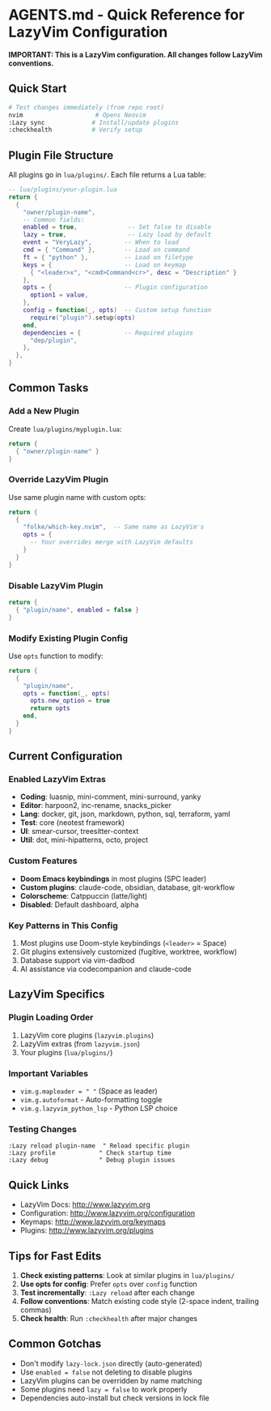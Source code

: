 # AGENTS.md - Quick Reference for LazyVim Configuration

**IMPORTANT: This is a LazyVim configuration. All changes follow LazyVim conventions.**

## Quick Start

```bash
# Test changes immediately (from repo root)
nvim                    # Opens Neovim
:Lazy sync             # Install/update plugins
:checkhealth           # Verify setup
```

## Plugin File Structure

All plugins go in `lua/plugins/`. Each file returns a Lua table:

```lua
-- lua/plugins/your-plugin.lua
return {
  {
    "owner/plugin-name",
    -- Common fields:
    enabled = true,              -- Set false to disable
    lazy = true,                 -- Lazy load by default
    event = "VeryLazy",         -- When to load
    cmd = { "Command" },        -- Load on command
    ft = { "python" },          -- Load on filetype
    keys = {                    -- Load on keymap
      { "<leader>x", "<cmd>Command<cr>", desc = "Description" }
    },
    opts = {                    -- Plugin configuration
      option1 = value,
    },
    config = function(_, opts)  -- Custom setup function
      require("plugin").setup(opts)
    end,
    dependencies = {            -- Required plugins
      "dep/plugin",
    },
  },
}
```

## Common Tasks

### Add a New Plugin
Create `lua/plugins/myplugin.lua`:
```lua
return {
  { "owner/plugin-name" }
}
```

### Override LazyVim Plugin
Use same plugin name with custom opts:
```lua
return {
  {
    "folke/which-key.nvim",  -- Same name as LazyVim's
    opts = { 
      -- Your overrides merge with LazyVim defaults
    }
  }
}
```

### Disable LazyVim Plugin
```lua
return {
  { "plugin/name", enabled = false }
}
```

### Modify Existing Plugin Config
Use `opts` function to modify:
```lua
return {
  {
    "plugin/name",
    opts = function(_, opts)
      opts.new_option = true
      return opts
    end,
  }
}
```

## Current Configuration

### Enabled LazyVim Extras
- **Coding**: luasnip, mini-comment, mini-surround, yanky
- **Editor**: harpoon2, inc-rename, snacks_picker
- **Lang**: docker, git, json, markdown, python, sql, terraform, yaml
- **Test**: core (neotest framework)
- **UI**: smear-cursor, treesitter-context
- **Util**: dot, mini-hipatterns, octo, project

### Custom Features
- **Doom Emacs keybindings** in most plugins (SPC leader)
- **Custom plugins**: claude-code, obsidian, database, git-workflow
- **Colorscheme**: Catppuccin (latte/light)
- **Disabled**: Default dashboard, alpha

### Key Patterns in This Config
1. Most plugins use Doom-style keybindings (`<leader>` = Space)
2. Git plugins extensively customized (fugitive, worktree, workflow)
3. Database support via vim-dadbod
4. AI assistance via codecompanion and claude-code

## LazyVim Specifics

### Plugin Loading Order
1. LazyVim core plugins (`lazyvim.plugins`)
2. LazyVim extras (from `lazyvim.json`)
3. Your plugins (`lua/plugins/`)

### Important Variables
- `vim.g.mapleader = " "` (Space as leader)
- `vim.g.autoformat` - Auto-formatting toggle
- `vim.g.lazyvim_python_lsp` - Python LSP choice

### Testing Changes
```vim
:Lazy reload plugin-name  " Reload specific plugin
:Lazy profile            " Check startup time
:Lazy debug              " Debug plugin issues
```

## Quick Links
- LazyVim Docs: http://www.lazyvim.org
- Configuration: http://www.lazyvim.org/configuration
- Keymaps: http://www.lazyvim.org/keymaps
- Plugins: http://www.lazyvim.org/plugins

## Tips for Fast Edits

1. **Check existing patterns**: Look at similar plugins in `lua/plugins/`
2. **Use opts for config**: Prefer `opts` over `config` function
3. **Test incrementally**: `:Lazy reload` after each change
4. **Follow conventions**: Match existing code style (2-space indent, trailing commas)
5. **Check health**: Run `:checkhealth` after major changes

## Common Gotchas

- Don't modify `lazy-lock.json` directly (auto-generated)
- Use `enabled = false` not deleting to disable plugins
- LazyVim plugins can be overridden by name matching
- Some plugins need `lazy = false` to work properly
- Dependencies auto-install but check versions in lock file